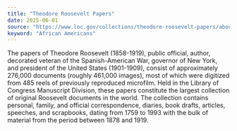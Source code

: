 ```yaml
---
title: "Theodore Roosevelt Papers"
date: 2025-06-01
source: "https://www.loc.gov/collections/theodore-roosevelt-papers/about-this-collection/"
keyword: "African Americans"
---
```


The papers of Theodore Roosevelt (1858-1919), public official, author, decorated veteran of the Spanish-American War, governor of New York, and president of the United States (1901-1909), consist of approximately 276,000 documents (roughly 461,000 images), most of which were digitized from 485 reels of previously reproduced microfilm. Held in the Library of Congress Manuscript Division, these papers constitute the largest collection of original Roosevelt documents in the world. The collection contains personal, family, and official correspondence, diaries, book drafts, articles, speeches, and scrapbooks, dating from 1759 to 1993 with the bulk of material from the period between 1878 and 1919.